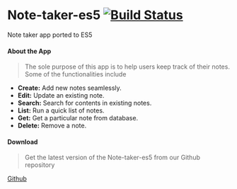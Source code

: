 # Note-taker-es5 [![Build Status](https://travis-ci.org/femipixels/note-taker-es5.svg?branch=master)](https://travis-ci.org/femipixels/note-taker-es5)
Note taker app ported to ES5

#### About the App
> The sole purpose of this app is to help users keep track of their notes. Some of the
> functionalities include
  - **Create:** Add new notes seamlessly.
  - **Edit:** Update an existing note.
  - **Search:** Search for contents in existing notes.
  - **List:** Run a quick list of notes.
  - **Get:** Get a particular note from database.
  - **Delete:** Remove a note.

#### Download
> Get the latest version of the Note-taker-es5 from our Github repository

[Github](https://github.com/femipixels/note-taker-es5)
